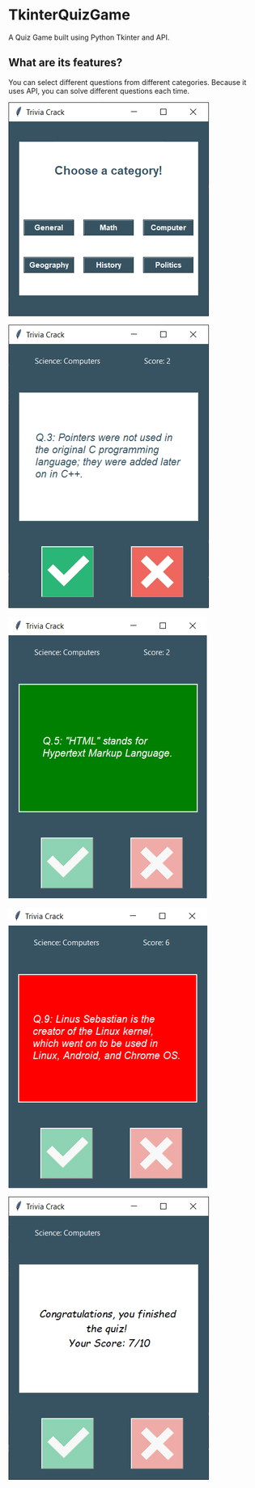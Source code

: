 # TkinterQuizGame
A Quiz Game built using Python Tkinter and API.

## What are its features?
You can select different questions from different categories.
Because it uses API, you can solve different questions each time.

![Image of main](https://github.com/omerfaunal/TkinterQuizGame/blob/main/images/mainMenu.PNG?raw=true)

![Image of question](https://github.com/omerfaunal/TkinterQuizGame/blob/main/images/question.PNG?raw=true)

![Image of correct](https://github.com/omerfaunal/TkinterQuizGame/blob/main/images/correct.png?raw=true)

![Image of wrong](https://github.com/omerfaunal/TkinterQuizGame/blob/main/images/wrong.png?raw=true)

![Image of finish](https://github.com/omerfaunal/TkinterQuizGame/blob/main/images/finish.PNG?raw=true)
